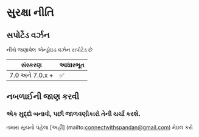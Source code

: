 # સુરક્ષા નીતિ

## સપોર્ટેડ વર્ઝન

નીચે જણાવેલ એન્ડ્રોઇડ વર્ઝન સપોર્ટેડ છે

| સંસ્કરણ | આધારભૂત |
| ---------- | ------------------ |
| 7.0 અને 7.0.x + | :white_check_mark: |


## નબળાઈની  જાણ કરવી

### એક મુદ્દો બનાવો, પછી જાળવણીકારો તેની ચર્ચા કરશે.

તમારા સૂચનો પહેલા [અહીં] (mailto:connectwithspandan@gmail.com) મેઇલ કરો
